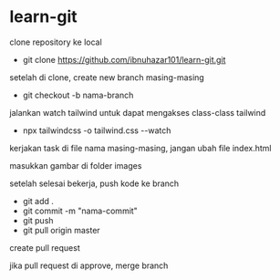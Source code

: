 # learn-git

clone repository ke local
- git clone https://github.com/ibnuhazar101/learn-git.git

setelah di clone, create new branch masing-masing
- git checkout -b nama-branch

jalankan watch tailwind untuk dapat mengakses class-class tailwind
- npx tailwindcss -o tailwind.css --watch

kerjakan task di file nama masing-masing, jangan ubah file index.html

masukkan gambar di folder images

setelah selesai bekerja, push kode ke branch
- git add .
- git commit -m "nama-commit"
- git push
- git pull origin master

create pull request

jika pull request di approve, merge branch
